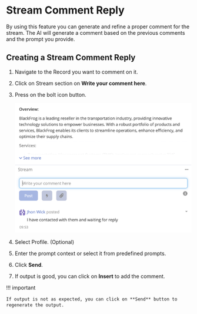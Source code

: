 # Stream Comment Reply

By using this feature you can generate and refine a proper comment for the stream. The AI will generate a comment based
on the previous comments and the prompt you provide.

## Creating a Stream Comment Reply

1. Navigate to the Record you want to comment on it.
2. Click on Stream section on **Write your comment here**.
3. Press on the bolt icon button.

   ![img.png](../../../_static/images/espocrm-extensions/ai/features/img_8.png)

4. Select Profile. (Optional)
5. Enter the prompt context or select it from predefined prompts.
6. Click **Send**.
7. If output is good, you can click on **Insert** to add the comment.

!!! important

    If output is not as expected, you can click on **Send** button to regenerate the output.